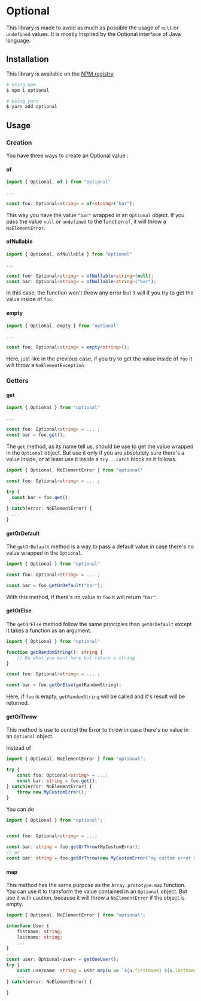 # Optional
This library is made to avoid as much as possible the usage of `null` or `undefined` values. It is mostly inspired by the Optional interface of Java language.

## Installation
This library is available on the [NPM registry](https://www.npmjs.com/package/optional)
```bash
# Using npm
$ npm i optional

# Using yarn
$ yarn add optional
```
## Usage
### Creation
You have three ways to create an Optional value :

#### of

```typescript
import { Optional, of } from "optional"

...

const foo: Optional<string> = of<string>("bar");
```
This way you have the value `"bar"` wrapped in an `Optional` object. If you pass the value `null` or `undefined` to the function `of`, it will throw a `NoElementError`.

#### ofNullable

```typescript
import { Optional, ofNullable } from "optional"

...

const foo: Optional<string> = ofNullable<string>(null);
const bar: Optional<string> = ofNullable<string>("bar");
```
In this case, the function won't throw any error but it will if you try to get the value inside of `foo`.

#### empty
```typescript
import { Optional, empty } from "optional"

...

const foo: Optional<string> = empty<string>();
```
Here, just like in the previous case, if you try to get the value inside of `foo` it will throw a `NoElementException`


### Getters
#### get
```typescript
import { Optional } from "optional"

...

const foo: Optional<string> = ... ;
const bar = foo.get();
```
The `get` method, as its name tell us, should be use to get the value wrapped in the `Optional` object. But use it only if you are absolutely sure there's a value inside, or at least use it inside a `try...catch` block as it follows.

```typescript
import { Optional, NoElementError } from "optional"

const foo: Optional<string> = ... ;

try {
  const bar = foo.get();
  ...
} catch(error: NoElementError) {
  ...
}
```
#### getOrDefault
The `getOrDefault` method is a way to pass a default value in case there's no value wrapped in the `Optional`.

```typescript
import { Optional } from "optional"

const foo: Optional<string> = ... ;

const bar = foo.getOrDefault("bar");
```
With this method, if there's no value in `foo` it will return `"bar"`.

#### getOrElse
The `getOrElse` method follow the same principles than `getOrDefault` except it takes a function as an argument.

```typescript
import { Optional } from "optional"

function getRandomString(): string {
    // Do what you want here but return a string
}

const foo: Optional<string> = ... ;

const bar = foo.getOrElse(getRandomString);
```
Here, if `foo` is empty, `getRandomString` will be called and it's result will be returned.

#### getOrThrow
This method is use to control the Error to throw in case there's no value in an `Optional` object.

Instead of 
```typescript
import { Optional, NoElementError } from "optional";

try {
    const foo: Optional<string> = ...;
    const bar: string = foo.get();
} catch(error: NoElementError) {
    throw new MyCustomError();
}
```
You can do 
```typescript
import { Optional } from "optional";


const foo: Optional<string> = ...;

const bar: string = foo.getOrThrow(MyCustomError);
// or
const bar: string = foo.getOrThrow(new MyCustomError("my custom error message"));
```

#### map
This method has the same purpose as the `Array.prototype.map` function. You can use it to transform the value contained in an `Optional` object.
But use it with caution, because it will throw a `NoElementError` if the object is empty.

```typescript
import { Optional, NoElementError } from "optional";

interface User {
    fistname: string;
    lastname: string;
    ...
}
...
const user: Optional<User> = getOneUser();
try {
    const username: string = user.map(u => `${u.firstname} ${u.lastname.toUpperCase()}`);
    ...
} catch(error: NoElementError) {

}
```